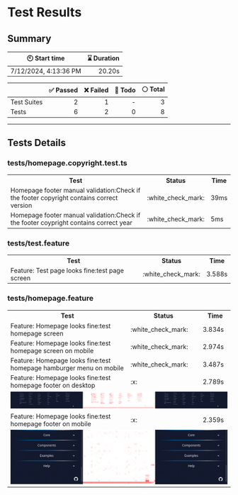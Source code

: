 # Test Results
  ## Summary
  
| :clock10: Start time | :hourglass: Duration |
| --- | ---: |
|7/12/2024, 4:13:36 PM|20.20s|

| | :white_check_mark: Passed | :x: Failed | :construction: Todo | :white_circle: Total |
| --- | ---: | ---: | ---:| ---: |
|Test Suites|2|1|-|3|
|Tests|6|2|0|8|



  ---
  ## Tests Details
  ### tests/homepage.copyright.test.ts
<table>
<tr><th>Test</th><th>Status</th><th>Time</th></tr>
<tr><td>Homepage footer manual validation:Check if the footer copyright contains correct version</td><td>:white_check_mark:</td><td>39ms</td></tr>
<tr><td>Homepage footer manual validation:Check if the footer coypright contains correct year</td><td>:white_check_mark:</td><td>5ms</td></tr>
</table>

### tests/test.feature
<table>
<tr><th>Test</th><th>Status</th><th>Time</th></tr>
<tr><td>Feature: Test page looks fine:test page screen</td><td>:white_check_mark:</td><td>3.588s</td></tr>
</table>

### tests/homepage.feature
<table>
<tr><th>Test</th><th>Status</th><th>Time</th></tr>
<tr><td>Feature: Homepage looks fine:test homepage screen</td><td>:white_check_mark:</td><td>3.834s</td></tr>
<tr><td>Feature: Homepage looks fine:test homepage screen on mobile</td><td>:white_check_mark:</td><td>2.974s</td></tr>
<tr><td>Feature: Homepage looks fine:test homepage hamburger menu on mobile</td><td>:white_check_mark:</td><td>3.487s</td></tr>
<tr><td>Feature: Homepage looks fine:test homepage footer on desktop</td><td>:x:</td><td>2.789s</td></tr>
<tr><td colspan="3"><img src="https://github.com/exadel-inc/esl/blob/diff-report/homepage-feature-feature-homepage-looks-fine-test-homepage-footer-on-desktop-1-snap-diff.png?raw=true" alt="Test Diff homepage-feature-feature-homepage-looks-fine-test-homepage-footer-on-desktop-1-snap-diff.png"/></td></tr><tr><td>Feature: Homepage looks fine:test homepage footer on mobile</td><td>:x:</td><td>2.359s</td></tr>
<tr><td colspan="3"><img src="https://github.com/exadel-inc/esl/blob/diff-report/homepage-feature-feature-homepage-looks-fine-test-homepage-footer-on-mobile-1-snap-diff.png?raw=true" alt="Test Diff homepage-feature-feature-homepage-looks-fine-test-homepage-footer-on-mobile-1-snap-diff.png"/></td></tr></table>


